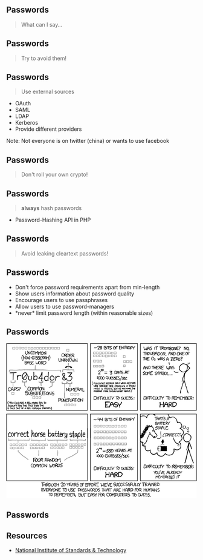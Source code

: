 ## Passwords

> What can I say…



## Passwords

> Try to avoid them!



## Passwords

> Use external sources

* <!-- .element: class="fragment" --> OAuth
* <!-- .element: class="fragment" --> SAML
* <!-- .element: class="fragment" --> LDAP
* <!-- .element: class="fragment" --> Kerberos
* <!-- .element: class="fragment" --> Provide different providers

Note: Not everyone is on twitter (china) or wants to use facebook



## Passwords

> Don't roll your own crypto!



## Passwords

> **always** hash passwords

* <!-- .element: class="fragment" --> Password-Hashing API in PHP



## Passwords

> Avoid leaking cleartext passwords!



## Passwords

* <!-- .element: class="fragment" --> Don't force password requirements apart from min-length
* <!-- .element: class="fragment" --> Show users information about password quality
* <!-- .element: class="fragment" --> Encourage users to use passphrases
* <!-- .element: class="fragment" --> Allow users to use password-managers
* <!-- .element: class="fragment" --> *never* limit password length (within reasonable sizes)



## Passwords

[![XKCD 936](../base/img/password_strength.png)](https://www.xkcd.com/936/)



## Passwords

## Resources

* [National Institute of Standards & Technology](https://pages.nist.gov/800-63-3/sp800-63b.html#appA)

